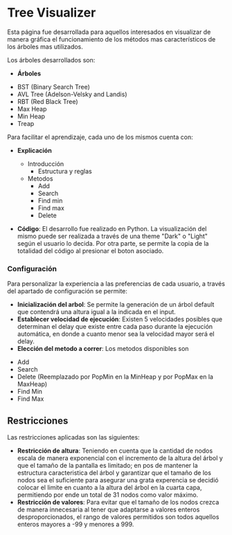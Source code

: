 # Tree Visualizer
Esta página fue desarrollada para aquellos interesados en visualizar de manera gráfica el funcionamiento de los métodos mas característicos de los árboles mas utilizados. 

Los árboles desarrollados son:
 
 * **Árboles**
  - BST (Binary Search Tree)
  - AVL Tree (Adelson-Velsky and Landis)
  - RBT (Red Black Tree)
  - Max Heap
  - Min Heap
  - Treap
  
Para facilitar el aprendizaje, cada uno de los mismos cuenta con:

* **Explicación**
  - Introducción
  	- Estructura y reglas
  - Metodos
 	 - Add
 	 - Search
 	 - Find min
  	-  Find max
  	- Delete
  
* **Código**: El desarrollo fue realizado en Python. La visualización del mismo puede ser realizada a través de una theme "Dark" o "Light" según el usuario lo decida. Por otra parte, se permite la copia de la totalidad del código al presionar el boton asociado.

### Configuración
Para personalizar la experiencia a las preferencias de cada usuario, a través del apartado de configuración se permite:

* **Inicialización del arbol**: Se permite la generación de un árbol default que contendrá una altura igual a la indicada en el input. 
* **Establecer velocidad de ejecución**: Existen 5 velocidades posibles que determinan el delay que existe entre cada paso durante la ejecución automática, en donde a cuanto menor sea la velocidad mayor será el delay.
* **Elección del metodo a correr**: Los metodos disponibles son
- Add
- Search
- Delete (Reemplazado por PopMin en la MinHeap y por PopMax en la MaxHeap)
- Find Min
- Find Max

## Restricciones
Las restricciones aplicadas son las siguientes:
- **Restricción de altura**: Teniendo en cuenta que la cantidad de nodos escala de manera exponencial con el incremento de la altura del árbol  y que el tamaño de la pantalla es limitado; en pos de mantener la estructura caracteristica del árbol y garantizar que el tamaño de los nodos sea el suficiente para asegurar una grata experencia se decidió colocar el limite en cuanto a la altura del árbol en la cuarta capa, permitiendo por ende un total de 31 nodos como valor máximo.
- **Restricción de valores**: Para evitar que el tamaño de los nodos crezca de manera innecesaria al tener que adaptarse a valores enteros desproporcionados, el rango de valores permitidos son todos aquellos enteros mayores a -99 y menores a 999.
